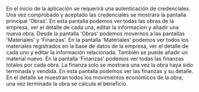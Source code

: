 En el inicio de la aplicación se requerirá una autenticación de credenciales.
Una vez comprobado y aceptado las credenciales se mostrara la pantalla principal 'Obras'. En esta pantalla podemos ver todas las obras de la empresa, ver el detalle de cada una, editar la informacion y añadir una nueva obra.
Desde la pantalla 'Obras' podemos movernos a las pantallas 'Materiales' y 'Finanzas'.
En la pantalla 'Materiales' podemos ver todos los materiales registrados en la base de datos de la empresa, ver el detalle de cada uno y editar la información relacionada. También se puede añadir un material nuevo.
En la pantalla 'Finanzas' podemos ver todas las finanzas totales por cada obra. La finanza solo se mostrara una vez la obra haya sido terminada y vendida. En esta pantalla podemos ver las finanzas y su detalle. En el detalle se muestran todos los movimientos económicos de la obra, una vez terminada la obra se calcula el beneficio.